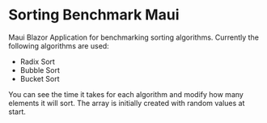 # Sorting Benchmark Maui

Maui Blazor Application for benchmarking sorting algorithms. Currently the following algorithms are used:
 - Radix Sort
 - Bubble Sort
 - Bucket Sort
 
You can see the time it takes for each algorithm and modify how many elements it will sort. The array is initially created with random values at start.
